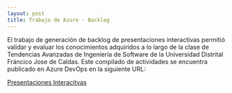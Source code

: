 ```yaml
---
layout: post
title: Trabajo de Azure - Backlog
---
```


El trabajo de generación de backlog de presentaciones interactivas permitió validar y evaluar los conocimientos adquiridos a lo largo de la clase de Tendencias Avanzadas de Ingeniería de Software de la Universidad Distrital Fráncico Jose de Caldas. Este compilado de actividades se encuentra publicado en Azure DevOps en la siguiente URL: 

<a href="https://dev.azure.com/Oneclick-SolutionsSAS/Software%20de%20Presentaciones%20Interactivas.">Presentaciones Interacitvas</a>
